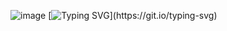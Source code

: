 

![image](https://github.com/user-attachments/assets/63fe3dc3-4197-43aa-b65b-33637eeab582) [![Typing SVG](https://readme-typing-svg.demolab.com?font=Fira+Code&pause=1000&color=F72600&width=435&lines=HE+WAS+A+FRIEND.)](https://git.io/typing-svg)









